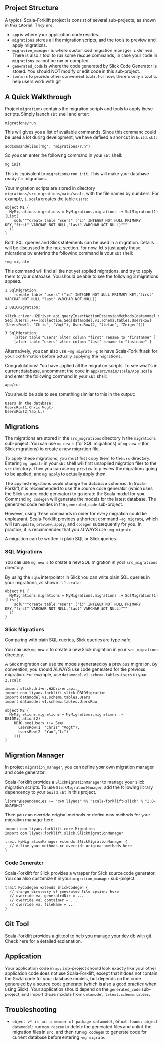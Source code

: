 ## Project Structure

A typical Scala-Forklift project is consist of several sub-projects, as shown in this tutorial. They are:

- `app` is where your application code resides.
- `migrations` stores all the migration scripts, and the tools to preview and apply migrations.
- `migration_manager` is where customized migration manager is defined. There is also a tool to run some rescue commands, in case your code in `migrations` cannot be run or compiled.
- `generated_code` is where the code generated by Slick Code Generator is stored. You should NOT modify or edit code in this sub-project.
- `tools` is to provide other convenient tools. For now, there's only a tool to help users work with git.

## A Quick Walkthrough

Project `migrations` contains the migration scripts and tools to apply these scripts. Simply launch `sbt` shell and enter:

    migrations/run

This will gives you a list of available commands. Since this command could be used a lot during development, we have defined a shortcut in `build.sbt`:

    addCommandAlias("mg", "migrations/run")

So you can enter the following command in your `sbt` shell:

    mg init

This is equivalent to `migrations/run init`. This will make your database ready for migrations.

Your migration scripts are stored in directory `migrations/src_migrations/main/scala`, with the file named by numbers. For example, `1.scala` creates the table `users`:

    object M1 {
      MyMigrations.migrations = MyMigrations.migrations :+ SqlMigration(1)(List(
        sqlu"""create table "users" ("id" INTEGER NOT NULL PRIMARY KEY,"first" VARCHAR NOT NULL,"last" VARCHAR NOT NULL)"""
      ))
    }

Both SQL queries and Slick statements can be used in a migration. Details will be discussed in the next section. For now, let's just apply these migrations by entering the following command in your `sbt` shell:

    ~mg migrate

This command will find all the not yet applied migrations, and try to apply them to your database. You should be able to see the following 3 migrations applied.

    1 SqlMigration:
	    [create table "users" ("id" INTEGER NOT NULL PRIMARY KEY,"first" VARCHAR NOT NULL,"last" VARCHAR NOT NULL)]

    2 DBIOMigration:
        slick.driver.H2Driver.api.queryInsertActionExtensionMethods[datamodel.v1.schema.tables.Users#TableElementType, Seq](Users).++=(collection.Seq[datamodel.v1.schema.tables.UsersRow](UsersRow(1, "Chris", "Vogt"), UsersRow(2, "Stefan", "Zeiger")))

    3 SqlMigration:
	    [alter table "users" alter column "first" rename to "firstname" ]
	    [alter table "users" alter column "last" rename to "lastname" ]

Alternatively, you can also use `~mg migrate -p` to have Scala-Forklift ask for your confirmation before actually applying the migrations.

Congratulations! You have applied all the migration scripts. To see what's in current database, uncomment the code in `app/src/main/scala/App.scala` and enter the following command in your `sbt` shell:

    app/run

You should be able to see something similar to this in the output:

    Users in the database:
    UsersRow(1,Chris,Vogt)
    UsersRow(2,Yao,Li)

## Migrations

The migrations are stored in the `src_migrations` directory in the `migrations` sub-project. You can use `mg new s` (for SQL migrations) or `mg new d` (for Slick migrations) to create a new migration file.

To apply these migrations, you must first copy them to the `src` directory. Entering `mg update` in your `sbt` shell will first unapplied migration files to the `src` directory. Then you can use `mg preview` to preview the migrations going to be applied, and `mg apply` to actually apply them.

The applied migrations could change the database schemas. In Scala-Forklift, it is recommended to use the source code generator (which uses the Slick source code generator) to generate the Scala model for you. Command `mg codegen` will generate the models for the latest database. The generated code resides in the `generated_code` sub-project.

However, using these commands in order for every migration could be unpleasant. Scala-Forklift provides a shortcut command `~mg migrate`, which will run `update`, `preview`, `apply`, and `codegen` subsequently for you. In practice, it is recommended that you ALWAYS use `~mg migrate`.

A migration can be written in plain SQL or Slick queries.

### SQL Migrations

You can use `mg new s` to create a new SQL migration in your `src_migrations` directory.

By using the `sqlu` interpolator in Slick you can write plain SQL queries in your migrations, as shown in `1.scala`:

    object M1 {
      MyMigrations.migrations = MyMigrations.migrations :+ SqlMigration(1)(List(
        sqlu"""create table "users" ("id" INTEGER NOT NULL PRIMARY KEY,"first" VARCHAR NOT NULL,"last" VARCHAR NOT NULL)"""
      ))
    }

### Slick Migrations

Comparing with plain SQL queries, Slick queries are type-safe.

You can use `mg new d` to create a new Slick migration in your `src_migrations` directory.

A Slick migration can use the models generated by a previous migration. By convention, you should ALWAYS use code generated for the previous migration. For example, use `datamodel.v1.schema.tables.Users` in your `2.scala`:

    import slick.driver.H2Driver.api._
    import com.liyaos.forklift.slick.DBIOMigration
    import datamodel.v1.schema.tables.Users
    import datamodel.v1.schema.tables.UsersRow

    object M2 {
      MyMigrations.migrations = MyMigrations.migrations :+ DBIOMigration(2)(
        DBIO.seq(Users ++= Seq(
          UsersRow(1, "Chris","Vogt"),
          UsersRow(2, "Yao","Li")
        )))
    }

## Migration Manager

In project `migration_manager`, you can define your own migration manager and code generator.

Scala-Forklift provides a `SlickMigrationManager` to manage your slick migration scripts. To use `SlickMigrationManager`, add the following library dependency to your `build.sbt` in this project.

    libraryDependencies += "com.liyaos" %% "scala-forklift-slick" % "1.0-SNAPSHOT"

Then you can override original methods or define new methods for your migration manager here:

    import com.liyaos.forklift.core.Migration
    import com.liyaos.forklift.slick.SlickMigrationManager

    trait MyMigrationManager extends SlickMigrationManager {
      // define your methods or override original methods here
    }

### Code Generator

Scala-Forklift for Slick provides a wrapper for Slick source code generator. You can also customize it in your `migration_manager` sub-project:

    trait MyCodegen extends SlickCodegen {
      // change directory of generated file options here
      // override val generatedDir = ...
      // override val container = ...
      // override val fileName = ...
    }

## Git Tool

Scala-Forklift provides a git tool to help you manage your dev db with git. Check [here](/tools/git) for a detailed explanation.

## Application

Your application code in `app` sub-project should look exactly like your other application code does not use Scala-Forklift, except that it does not contain the Scala code for your database models, but depends on the code generated by a source code generator (which is also a good practice when using Slick). Your application should depend on the `generated_code` sub-project, and import these models from `datamodel.latest.schema.tables`.

## Troubleshooting

- `object v* is not a member of package datamodel`, or `not found: object datamodel`: run `mgm rescue` to delete the generated files and unlink the migration files in `src`, and then run `mg codegen` to generate code for current database before entering `~mg migrate`.

